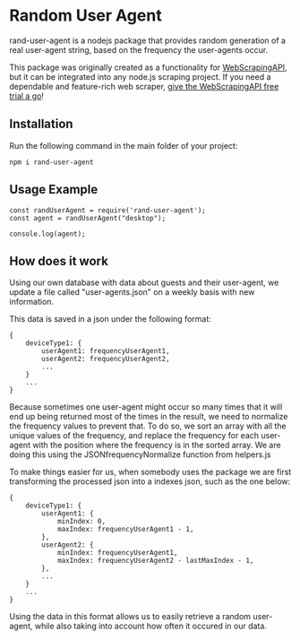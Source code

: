 # Random User Agent

rand-user-agent is a nodejs package that provides random generation of a real user-agent string, based on the frequency the user-agents occur.

This package was originally created as a functionality for [WebScrapingAPI](https://www.webscrapingapi.com/), but it can be integrated into any node.js scraping project. If you need a dependable and feature-rich web scraper, [give the WebScrapingAPI free trial a go](https://www.webscrapingapi.com/pricing/)!

## Installation

Run the following command in the main folder of your project:

```
npm i rand-user-agent
```

## Usage Example 

```
const randUserAgent = require('rand-user-agent');
const agent = randUserAgent("desktop");

console.log(agent);

```

## How does it work

Using our own database with data about guests and their user-agent, we update a file called "user-agents.json" on a weekly basis with new information. 

This data is saved in a json under the following format:

```
{
    deviceType1: {
        userAgent1: frequencyUserAgent1,
        userAgent2: frequencyUserAgent2,
        ...
    }
    ...
}
```

Because sometimes one user-agent might occur so many times that it will end up being returned most of the times in the result, we need to normalize the frequency values to prevent that. To do so, we sort an array with all the unique values of the frequency, and replace the frequency for each user-agent with the position where the frequency is in the sorted array. We are doing this using the JSONfrequencyNormalize function from helpers.js

To make things easier for us, when somebody uses the package we are first transforming the processed json into a indexes json, such as the one below:

```
{
    deviceType1: {
        userAgent1: {
            minIndex: 0,
            maxIndex: frequencyUserAgent1 - 1,
        },
        userAgent2: {
            minIndex: frequencyUserAgent1,
            maxIndex: frequencyUserAgent2 - lastMaxIndex - 1,
        },
        ...
    }
    ...
}
```

Using the data in this format allows us to easily retrieve a random user-agent, while also taking into account how often it occured in our data.
